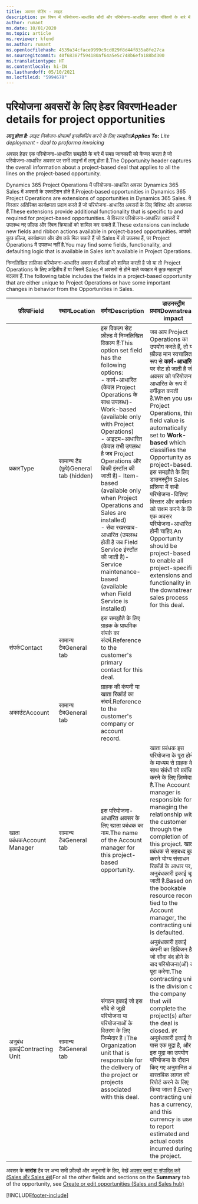 ```yaml
---
title: अवसर सेटिंग - लाइट
description: इस विषय में परियोजना-आधारित सौदों और परियोजना-आधारित अवसर पंक्तियों के बारे में जानकारी दी गई है.
author: rumant
ms.date: 10/01/2020
ms.topic: article
ms.reviewer: kfend
ms.author: rumant
ms.openlocfilehash: 4539a34cface9999c9cd029f8d44f835a8fe27ca
ms.sourcegitcommit: 40f68387f594180af64a5e5c748b6efa188bd300
ms.translationtype: HT
ms.contentlocale: hi-IN
ms.lasthandoff: 05/10/2021
ms.locfileid: "5994678"
---
```

# <a name="header-details-for-project-opportunities"></a><span data-ttu-id="a54f5-103">परियोजना अवसरों के लिए हेडर विवरण</span><span class="sxs-lookup"><span data-stu-id="a54f5-103">Header details for project opportunities</span></span>

<span data-ttu-id="a54f5-104">_**लागू होता है:** लाइट नियोजन-प्रोफार्मा इनवॉयसिंग करने के लिए समझौता_</span><span class="sxs-lookup"><span data-stu-id="a54f5-104">_**Applies To:** Lite deployment - deal to proforma invoicing_</span></span>

<span data-ttu-id="a54f5-105">अवसर हेडर एक परियोजना-आधारित समझौते के बारे में समग्र जानकारी को कैप्चर करता है जो परियोजना-आधारित अवसर पर सभी लाइनों में लागू होता है.</span><span class="sxs-lookup"><span data-stu-id="a54f5-105">The Opportunity header captures the overall information about a project-based deal that applies to all the lines on the project-based opportunity.</span></span>

<span data-ttu-id="a54f5-106">Dynamics 365 Project Operations में परियोजना-आधारित अवसर Dynamics 365 Sales में अवसरों के एक्सटेंशन होते हैं.</span><span class="sxs-lookup"><span data-stu-id="a54f5-106">Project-based opportunities in Dynamics 365 Project Operations are extensions of opportunities in Dynamics 365 Sales.</span></span> <span data-ttu-id="a54f5-107">ये विस्तार अतिरिक्त कार्यक्षमता प्रदान करते हैं जो परियोजना-आधारित अवसरों के लिए विशिष्ट और आवश्यक हैं.</span><span class="sxs-lookup"><span data-stu-id="a54f5-107">These extensions provide additional functionality that is specific to and required for project-based opportunities.</span></span> <span data-ttu-id="a54f5-108">ये विस्तार परियोजना-आधारित अवसरों में उपलब्ध नए फ़ील्ड और रिबन क्रियाओं को शामिल कर सकते हैं.</span><span class="sxs-lookup"><span data-stu-id="a54f5-108">These extensions can include new fields and ribbon actions available in project-based opportunities.</span></span> <span data-ttu-id="a54f5-109">आपको कुछ फ़ील्ड, कार्यक्षमता और दोष तर्क मिल सकते हैं जो Sales में तो उपलब्ध हैं, पर Project Operations में उपलब्ध नहीं है.</span><span class="sxs-lookup"><span data-stu-id="a54f5-109">You may find some fields, functionality, and defaulting logic that is available in Sales isn't available in Project Operations.</span></span>

<span data-ttu-id="a54f5-110">निम्नलिखित तालिका परियोजना-आधारित अवसर में फ़ील्डों को शामिल करती है जो या तो Project Operations के लिए अद्वितीय हैं या जिसमें Sales में अवसरों से होने वाले व्यवहार में कुछ महत्वपूर्ण बदलाव हैं.</span><span class="sxs-lookup"><span data-stu-id="a54f5-110">The following table includes the fields in a project-based opportunity that are either unique to Project Operations or have some important changes in behavior from the Opportunities in Sales.</span></span>

| <span data-ttu-id="a54f5-111">**फ़ील्ड**</span><span class="sxs-lookup"><span data-stu-id="a54f5-111">**Field**</span></span> | <span data-ttu-id="a54f5-112">**स्थान**</span><span class="sxs-lookup"><span data-stu-id="a54f5-112">**Location**</span></span> | <span data-ttu-id="a54f5-113">**वर्णन**</span><span class="sxs-lookup"><span data-stu-id="a54f5-113">**Description**</span></span> | <span data-ttu-id="a54f5-114">**डाउनस्ट्रीम प्रभाव**</span><span class="sxs-lookup"><span data-stu-id="a54f5-114">**Downstream impact**</span></span> |
| --- | --- | --- | --- |
| <span data-ttu-id="a54f5-115">प्रकार</span><span class="sxs-lookup"><span data-stu-id="a54f5-115">Type</span></span> | <span data-ttu-id="a54f5-116">सामान्य टैब (छुपे)</span><span class="sxs-lookup"><span data-stu-id="a54f5-116">General tab (hidden)</span></span> | <span data-ttu-id="a54f5-117">इस विकल्प सेट फ़ील्ड में निम्नलिखित विकल्प हैं:</span><span class="sxs-lookup"><span data-stu-id="a54f5-117">This option set field has the following options:</span></span></br><span data-ttu-id="a54f5-118">- कार्य-आधारित (केवल Project Operations के साथ उपलब्ध)</span><span class="sxs-lookup"><span data-stu-id="a54f5-118">- Work-based (available only with Project Operations)</span></span></br><span data-ttu-id="a54f5-119">- आइटम-आधारित (केवल तभी उपलब्ध है जब Project Operations और बिक्री इंस्टॉल की जाती है)</span><span class="sxs-lookup"><span data-stu-id="a54f5-119">- Item-based (available only when Project Operations and Sales are installed)</span></span></br><span data-ttu-id="a54f5-120">- सेवा रखरखाव-आधारित (उपलब्ध होती है जब Field Service इंस्टॉल की जाती है)</span><span class="sxs-lookup"><span data-stu-id="a54f5-120">- Service maintenance-based (available when Field Service is installed)</span></span> | <span data-ttu-id="a54f5-121">जब आप Project Operations का उपयोग करते हैं, तो यह फ़ील्ड मान स्वचालित रूप से **कार्य-आधारित** पर सेट हो जाती है जो अवसर को परियोजना-आधारित के रूप में वर्गीकृत करती है.</span><span class="sxs-lookup"><span data-stu-id="a54f5-121">When you use Project Operations, this field value is automatically set to **Work-based** which classifies the Opportunity as project-based.</span></span> <span data-ttu-id="a54f5-122">इस समझौते के लिए डाउनस्ट्रीम Sales प्रक्रिया में सभी परियोजना-विशिष्ट विस्तार और कार्यक्षमता को सक्षम करने के लिए एक अवसर परियोजना-आधारित होनी चाहिए.</span><span class="sxs-lookup"><span data-stu-id="a54f5-122">An Opportunity should be project-based to enable all project-specific extensions and functionality in the downstream sales process for this deal.</span></span> |
| <span data-ttu-id="a54f5-123">संपर्क</span><span class="sxs-lookup"><span data-stu-id="a54f5-123">Contact</span></span> | <span data-ttu-id="a54f5-124">सामान्य टैब</span><span class="sxs-lookup"><span data-stu-id="a54f5-124">General tab</span></span> | <span data-ttu-id="a54f5-125">इस समझौते के लिए ग्राहक के प्राथमिक संपर्क का संदर्भ.</span><span class="sxs-lookup"><span data-stu-id="a54f5-125">Reference to the customer's primary contact for this deal.</span></span> | |
| <span data-ttu-id="a54f5-126">अकाउंट</span><span class="sxs-lookup"><span data-stu-id="a54f5-126">Account</span></span> | <span data-ttu-id="a54f5-127">सामान्य टैब</span><span class="sxs-lookup"><span data-stu-id="a54f5-127">General tab</span></span> | <span data-ttu-id="a54f5-128">ग्राहक की कंपनी या खाता रिकॉर्ड का संदर्भ.</span><span class="sxs-lookup"><span data-stu-id="a54f5-128">Reference to the customer's company or account record.</span></span> | |
| <span data-ttu-id="a54f5-129">खाता प्रबंधक</span><span class="sxs-lookup"><span data-stu-id="a54f5-129">Account Manager</span></span> | <span data-ttu-id="a54f5-130">सामान्य टैब</span><span class="sxs-lookup"><span data-stu-id="a54f5-130">General tab</span></span> | <span data-ttu-id="a54f5-131">इस परियोजना-आधारित अवसर के लिए खाता प्रबंधक का नाम.</span><span class="sxs-lookup"><span data-stu-id="a54f5-131">The name of the Account manager for this project-based opportunity.</span></span> | <span data-ttu-id="a54f5-132">खाता प्रबंधक इस परियोजना के पूरा होने के माध्यम से ग्राहक के साथ संबंधों को प्रबंधित करने के लिए ज़िम्मेदार है.</span><span class="sxs-lookup"><span data-stu-id="a54f5-132">The Account manager is responsible for managing the relationship with the customer through the completion of this project.</span></span> <span data-ttu-id="a54f5-133">खाता प्रबंधक से सहबध्द बुक करने योग्य संसाधन रिकॉर्ड के आधार पर, अनुबंधकारी इकाई चूक जाती है.</span><span class="sxs-lookup"><span data-stu-id="a54f5-133">Based on the bookable resource record tied to the Account manager, the contracting unit is defaulted.</span></span> |
| <span data-ttu-id="a54f5-134">अनुबंध इकाई</span><span class="sxs-lookup"><span data-stu-id="a54f5-134">Contracting Unit</span></span> | <span data-ttu-id="a54f5-135">सामान्य टैब</span><span class="sxs-lookup"><span data-stu-id="a54f5-135">General tab</span></span> | <span data-ttu-id="a54f5-136">संगठन इकाई जो इस सौदे से जुड़ी परियोजना या परियोजनाओं के वितरण के लिए जिम्मेदार है।</span><span class="sxs-lookup"><span data-stu-id="a54f5-136">The Organization unit that is responsible for the delivery of the project or projects associated with this deal.</span></span> | <span data-ttu-id="a54f5-137">अनुबंधकारी इकाई कंपनी का डिविजन है जो सौदा बंद होने के बाद परियोजना(ओं) को पूरा करेगा.</span><span class="sxs-lookup"><span data-stu-id="a54f5-137">The contracting unit is the division of the company that will complete the project(s) after the deal is closed.</span></span> <span data-ttu-id="a54f5-138">हर अनुबंधकारी इकाई के पास एक मुद्रा है, और इस मुद्रा का उपयोग परियोजना के दौरान किए गए अनुमानित और वास्तविक लागत की रिपोर्ट करने के लिए किया जाता है.</span><span class="sxs-lookup"><span data-stu-id="a54f5-138">Every contracting unit has a currency, and this currency is used to report estimated and actual costs incurred during the project.</span></span> |

<span data-ttu-id="a54f5-139">अवसर के **सारांश** टैब पर अन्य सभी फ़ील्डों और अनुभागों के लिए, देखें [अवसर बनाएं या संपादित करें (Sales और Sales हब)](/dynamics365/sales-enterprise/create-edit-opportunity-sales)</span><span class="sxs-lookup"><span data-stu-id="a54f5-139">For all the other fields and sections on the **Summary** tab of the opportunity, see [Create or edit opportunities (Sales and Sales hub)](/dynamics365/sales-enterprise/create-edit-opportunity-sales)</span></span>


[!INCLUDE[footer-include](../../includes/footer-banner.md)]
